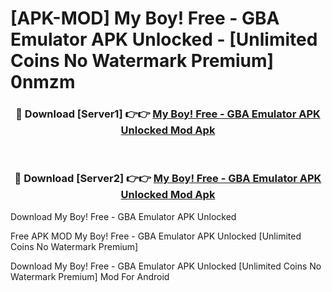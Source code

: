 # [APK-MOD] My Boy! Free - GBA Emulator APK Unlocked - [Unlimited Coins No Watermark Premium] 0nmzm



<div align="center">
<h3>🔴 Download [Server1] 👉👉 <a href="https://momento.my/?title=My_Boy!_Free_-_GBA_Emulator_APK_Unlocked">My Boy! Free - GBA Emulator APK Unlocked Mod Apk</a></h3><br>

<h3>🔴 Download [Server2] 👉👉 <a href="https://momento.my/?title=My_Boy!_Free_-_GBA_Emulator_APK_Unlocked">My Boy! Free - GBA Emulator APK Unlocked Mod Apk</a></h3>
</div>



Download My Boy! Free - GBA Emulator APK Unlocked 

Free APK MOD My Boy! Free - GBA Emulator APK Unlocked [Unlimited Coins No Watermark Premium]

Download My Boy! Free - GBA Emulator APK Unlocked [Unlimited Coins No Watermark Premium] Mod For Android
